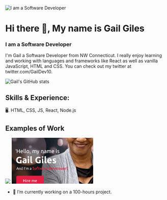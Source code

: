 ![I am a Software Developer](https://pbs.twimg.com/profile_banners/1482096583407767554/1646856025/1500x500)


# Hi there 👋, My name is Gail Giles
### I am a Software Developer

I'm Gail a Software Developer from NW Connecticut. I really enjoy learning and working with languages and frameworks like React as well as vanilla JavaScript, HTML and CSS. You can check out my twitter at twitter.com/GailDev10.

![Gail's GitHub stats](https://github-readme-stats.vercel.app/api?username=gaildev10&theme=tokyonight&show_icons=true)

## Skills & Experience: 
🖥. HTML, CSS, JS, React, Node.js

## Examples of Work

<img src="https://github.com/gaildev10/gaildev10/blob/main/gifapp.gif" width="256">
<img src="https://github.com/gaildev10/gaildev10/blob/main/portgif.gif" width="256">




- 🔭 I’m currently working on a 100-hours project. 





